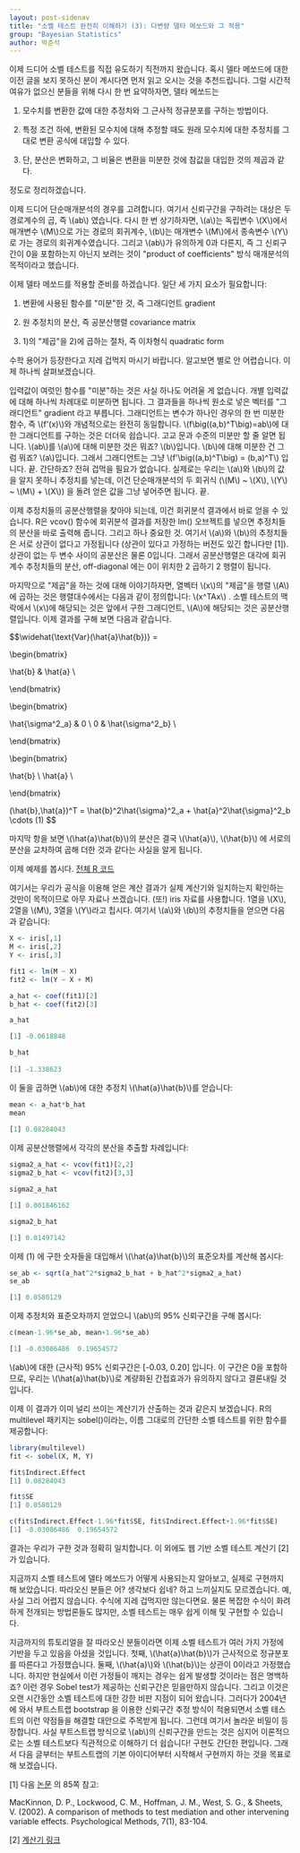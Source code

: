 ```yaml
---
layout: post-sidenav
title: "소벨 테스트 완전히 이해하기 (3): 다변량 델타 메쏘드와 그 적용"
group: "Bayesian Statistics"
author: 박준석
---
```


이제 드디어 소벨 테스트를 직접 유도하기 직전까지 왔습니다. 혹시 델타 메쏘드에 대한 이전 글을 보지 못하신 분이 계시다면 먼저 읽고 오시는 것을 추천드립니다. 그럴 시간적 여유가 없으신 분들을 위해 다시 한 번 요약하자면, 델타 메쏘드는

1) 모수치를 변환한 값에 대한 추정치와 그 근사적 정규분포를 구하는 방법이다.

2) 특정 조건 하에, 변환된 모수치에 대해 추정할 때도 원래 모수치에 대한 추정치를 그대로 변환 공식에 대입할 수 있다. 

3) 단, 분산은 변화하고, 그 비율은 변환을 미분한 것에 참값을 대입한 것의 제곱과 같다.

정도로 정리하겠습니다.

이제 드디어 단순매개분석의 경우를 고려합니다. 여기서 신뢰구간을 구하려는 대상은 두 경로계수의 곱, 즉 \\(ab\\) 였습니다. 다시 한 번 상기하자면, \\(a\\)는 독립변수 \\(X\\)에서 매개변수 \\(M\\)으로 가는 경로의 회귀계수, \\(b\\)는 매개변수 \\(M\\)에서 종속변수 \\(Y\\)로 가는 경로의 회귀계수였습니다. 그리고 \\(ab\\)가 유의하게 0과 다른지, 즉 그 신뢰구간이 0을 포함하는지 아닌지 보려는 것이 "product of coefficients" 방식 매개분석의 목적이라고 했습니다.

이제 델타 메쏘드를 적용할 준비를 하겠습니다. 일단 세 가지 요소가 필요합니다:

1) 변환에 사용된 함수를 "미분"한 것, 즉 그래디언트 gradient

2) 원 추정치의 분산, 즉 공분산행렬 covariance matrix

3) 1)의 "제곱"을 2)에 곱하는 절차, 즉 이차형식 quadratic form

수학 용어가 등장한다고 지레 겁먹지 마시기 바랍니다. 알고보면 별로 안 어렵습니다. 이제 하나씩 살펴보겠습니다. 

입력값이 여럿인 함수를 "미분"하는 것은 사실 하나도 어려울 게 없습니다. 개별 입력값에 대해 하나씩 차례대로 미분하면 됩니다. 그 결과들을 하나씩 원소로 넣은 벡터를 "그래디언트" gradient 라고 부릅니다. 그래디언트는 변수가 하나인 경우의 한 번 미분한 함수, 즉 \\(f'(x)\\)와 개념적으로는 완전히 동일합니다. \\(f\big((a,b)^T\big)=ab\\)에 대한 그래디언트를 구하는 것은 더더욱 쉽습니다. 고교 문과 수준의 미분만 할 줄 알면 됩니다. \\(ab\\)를 \\(a\\)에 대해 미분한 것은 뭐죠? \\(b\\)입니다. \\(b\\)에 대해 미분한 건 그럼 뭐죠? \\(a\\)입니다. 그래서 그래디언트는 그냥 \\(f'\big((a,b)^T\big) = (b,a)^T\\)  입니다. 끝. 간단하죠? 전혀 겁먹을 필요가 없습니다. 실제로는 우리는 \\(a\\)와 \\(b\\)의 값을 알지 못하니 추정치를 넣는데, 이건 단순매개분석의 두 회귀식 (\\(M\\) ~ \\(X\\), \\(Y\\) ~ \\(M\\) + \\(X\\)) 을 돌려 얻은 값을 그냥 넣어주면 됩니다. 끝.

이제 추정치들의 공분산행렬을 찾아야 되는데, 이건 회귀분석 결과에서 바로 얻을 수 있습니다. R은 vcov() 함수에 회귀분석 결과를 저장한 lm() 오브젝트를 넣으면 추정치들의 분산을 바로 출력해 줍니다. 그리고 하나 중요한 것. 여기서 \\(a\\)와 \\(b\\)의 추정치들은 서로 상관이 없다고 가정됩니다 (상관이 있다고 가정하는 버전도 있긴 합니다만 [1]). 상관이 없는 두 변수 사이의 공분산은 물론 0입니다. 그래서 공분산행렬은 대각에 회귀계수 추정치들의 분산, off-diagonal 에는 0이 위치한 2 곱하기 2 행렬이 됩니다.

마지막으로 "제곱"을 하는 것에 대해 이야기하자면, 열벡터 \\(x\\)의 "제곱"을 행렬 \\(A\\)에 곱하는 것은 행렬대수에서는 다음과 같이 정의합니다: \\(x^TAx\\) . 소벨 테스트의 맥락에서 \\(x\\)에 해당되는 것은 앞에서 구한 그래디언트, \\(A\\)에 해당되는 것은 공분산행렬입니다. 이제 결과를 구해 보면 다음과 같습니다.

$$\widehat{\text{Var}(\hat{a}\hat{b})} = 

\begin{bmatrix} 

\hat{b} & \hat{a} \\

\end{bmatrix}

\begin{bmatrix} 

\hat{\sigma^2_a} & 0 \\
0 & \hat{\sigma^2_b} \\

\end{bmatrix}

\begin{bmatrix} 

\hat{b} \\
\hat{a} \\

\end{bmatrix}

(\hat{b},\hat{a})^T = \hat{b}^2\hat{\sigma}^2_a + \hat{a}^2\hat{\sigma}^2_b \cdots (1) $$

마지막 항을 보면 \\(\hat{a}\hat{b}\\)의 분산은 결국 \\(\hat{a}\\), \\(\hat{b}\\) 에 서로의 분산을 교차하여 곱해 더한 것과 같다는 사실을 알게 됩니다. 

이제 예제를 봅시다. <a href="https://github.com/JoonsukPark/examples/blob/master/sobel.R">전체 R 코드</a>

여기서는 우리가 공식을 이용해 얻은 계산 결과가 실제 계산기와 일치하는지 확인하는 것만이 목적이므로 아무 자료나 쓰겠습니다. (또!) iris 자료를 사용합니다. 1열을 \\(X\\), 2열을 \\(M\\), 3열을 \\(Y\\)라고 칩시다. 여기서 \\(a\\)와 \\(b\\)의 추정치들을 얻으면 다음과 같습니다:

```r
X <- iris[,1]
M <- iris[,2]
Y <- iris[,3]

fit1 <- lm(M ~ X)
fit2 <- lm(Y ~ X + M)

a_hat <- coef(fit1)[2]
b_hat <- coef(fit2)[3]

a_hat

[1] -0.0618848 

b_hat
         
[1] -1.338623 
```

이 둘을 곱하면 \\(ab\\)에 대한 추정치 \\(\hat{a}\hat{b}\\)를 얻습니다:

```r
mean <- a_hat*b_hat
mean
         
[1] 0.08284043 
```

이제 공분산행렬에서 각각의 분산을 추출할 차례입니다:

```r
sigma2_a_hat <- vcov(fit1)[2,2]
sigma2_b_hat <- vcov(fit2)[3,3]

sigma2_a_hat

[1] 0.001846162

sigma2_b_hat

[1] 0.01497142
```

이제 (1) 에 구한 숫자들을 대입해서 \\(\hat{a}\hat{b}\\)의 표준오차를 계산해 봅시다:

```r
se_ab <- sqrt(a_hat^2*sigma2_b_hat + b_hat^2*sigma2_a_hat)
se_ab

[1] 0.0580129 
```

이제 추정치와 표준오차까지 얻었으니 \\(ab\\)의 95% 신뢰구간을 구해 봅시다:

```r
c(mean-1.96*se_ab, mean+1.96*se_ab)

[1] -0.03086486  0.19654572 
```

\\(ab\\)에 대한 (근사적) 95% 신뢰구간은 [-0.03, 0.20] 입니다. 이 구간은 0을 포함하므로, 우리는 \\(\hat{a}\hat{b}\\)로 계량화된 간접효과가 유의하지 않다고 결론내릴 것입니다.

이제 이 결과가 이미 널리 쓰이는 계산기가 산출하는 것과 같은지 보겠습니다. R의 multilevel 패키지는 sobel()이라는, 이름 그대로의 간단한 소벨 테스트를 위한 함수를 제공합니다:

```r
library(multilevel)
fit <- sobel(X, M, Y)

fit$Indirect.Effect
[1] 0.08284043

fit$SE
[1] 0.0580129

c(fit$Indirect.Effect-1.96*fit$SE, fit$Indirect.Effect+1.96*fit$SE)
[1] -0.03086486  0.19654572
```

결과는 우리가 구한 것과 정확히 일치합니다. 이 외에도 웹 기반 소벨 테스트 계산기 [2] 가 있습니다.

지금까지 소벨 테스트에 델타 메쏘드가 어떻게 사용되는지 알아보고, 실제로 구현까지 해 보았습니다. 따라오신 분들은 어? 생각보다 쉽네? 하고 느끼실지도 모르겠습니다. 예, 사실 그리 어렵지 않습니다. 수식에 지레 겁먹지만 않는다면요. 물론 복잡한 수식이 화려하게 전개되는 방법론들도 많지만, 소벨 테스트는 매우 쉽게 이해 및 구현할 수 있습니다.

지금까지의 튜토리얼을 잘 따라오신 분들이라면 이제 소벨 테스트가 여러 가지 가정에 기반을 두고 있음을 아셨을 것입니다. 첫째, \\(\hat{a}\hat{b}\\)가 근사적으로 정규분포를 따른다고 가정했습니다. 둘째, \\(\hat{a}\\)와 \\(\hat{b}\\)는 상관이 0이라고 가정했습니다. 하지만 현실에서 이런 가정들이 깨지는 경우는 쉽게 발생할 것이라는 점은 명백하죠? 이런 경우 Sobel test가 제공하는 신뢰구간은 믿을만하지 않습니다. 그리고 이것은 오랜 시간동안 소벨 테스트에 대한 강한 비판 지점이 되어 왔습니다. 그러다가 2004년에 와서 부트스트랩 bootstrap 을 이용한 신뢰구간 추정 방식이 적용되면서 소벨 테스트의 이런 약점들을 해결할 대안으로 주목받게 됩니다. 그런데 여기서 놀라운 비밀이 등장합니다. 사실 부트스트랩 방식으로 \\(ab\\)의 신뢰구간을 만드는 것은 심지어 이론적으로는 소벨 테스트보다 직관적으로 이해하기 더 쉽습니다! 구현도 간단한 편입니다. 그래서 다음 글부터는 부트스트랩의 기본 아이디어부터 시작해서 구현까지 하는 것을 목표로 해 보겠습니다.

[1] 다음 <a href="https://psycnet.apa.org/record/2002-00925-005">논문</a> 의 85쪽 참고:

MacKinnon, D. P., Lockwood, C. M., Hoffman, J. M., West, S. G., & Sheets, V. (2002). A comparison of methods to test mediation and other intervening variable effects. Psychological Methods, 7(1), 83-104.



[2] <a href="http://quantpsy.org/sobel/sobel.htm">계산기 링크</a>
